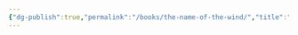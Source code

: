 ```yaml
---
{"dg-publish":true,"permalink":"/books/the-name-of-the-wind/","title":"The Name of the Wind"}
---
```



